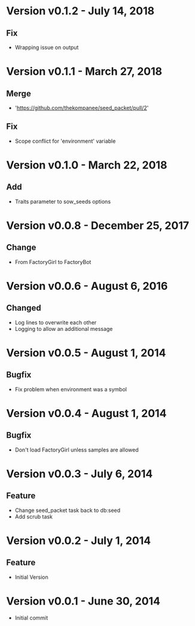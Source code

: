 Version v0.1.2 - July 14, 2018
================================================================================

Fix
--------------------------------------------------------------------------------
  * Wrapping issue on output

Version v0.1.1 - March 27, 2018
================================================================================

Merge
--------------------------------------------------------------------------------
  * 'https://github.com/thekompanee/seed_packet/pull/2'

Fix
--------------------------------------------------------------------------------
  * Scope conflict for 'environment' variable

Version v0.1.0 - March 22, 2018
================================================================================

Add
--------------------------------------------------------------------------------
  * Traits parameter to sow_seeds options

Version v0.0.8 - December 25, 2017
================================================================================

Change
--------------------------------------------------------------------------------
  * From FactoryGirl to FactoryBot

Version v0.0.6 - August 6, 2016
================================================================================

Changed
--------------------------------------------------------------------------------
  * Log lines to overwrite each other
  * Logging to allow an additional message

Version v0.0.5 - August 1, 2014
================================================================================

Bugfix
--------------------------------------------------------------------------------
  * Fix problem when environment was a symbol

Version v0.0.4 - August 1, 2014
================================================================================

Bugfix
--------------------------------------------------------------------------------
  * Don't load FactoryGirl unless samples are allowed

Version v0.0.3 - July 6, 2014
================================================================================

Feature
--------------------------------------------------------------------------------
  * Change seed_packet task back to db:seed
  * Add scrub task

Version v0.0.2 - July 1, 2014
================================================================================

Feature
--------------------------------------------------------------------------------
  * Initial Version

Version v0.0.1 - June 30, 2014
================================================================================

  * Initial commit

